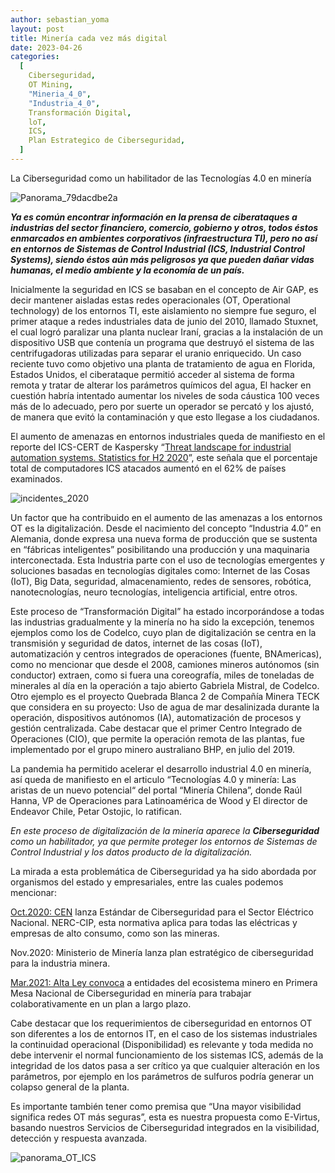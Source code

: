 ```yaml
---
author: sebastian_yoma
layout: post
title: Minería cada vez más digital
date: 2023-04-26
categories:
  [
    Ciberseguridad,
    OT Mining,
    "Mineria_4_0",
    "Industria_4_0",
    Transformación Digital,
    loT,
    ICS,
    Plan Estrategico de Ciberseguridad,
  ]
---
```


La Ciberseguridad como un habilitador de las Tecnologías 4.0 en minería

![Panorama_79dacdbe2a](https://e-virtus.s3.us-east-2.amazonaws.com/Panorama_79dacdbe2a.png)

**_Ya es común encontrar información en la prensa de ciberataques a industrias del sector financiero, comercio, gobierno y otros, todos éstos enmarcados en ambientes corporativos (infraestructura TI), pero no así en entornos de Sistemas de Control Industrial (ICS, Industrial Control Systems), siendo éstos aún más peligrosos ya que pueden dañar vidas humanas, el medio ambiente y la economía de un país._**

Inicialmente la seguridad en ICS se basaban en el concepto de Air GAP, es decir mantener aisladas estas redes operacionales (OT, Operational technology) de los entornos TI, este aislamiento no siempre fue seguro, el primer ataque a redes industriales data de junio del 2010, llamado Stuxnet, el cual logró paralizar una planta nuclear Iraní, gracias a la instalación de un dispositivo USB que contenía un programa que destruyó el sistema de las centrifugadoras utilizadas para separar el uranio enriquecido. Un caso reciente tuvo como objetivo una planta de tratamiento de agua en Florida, Estados Unidos, el ciberataque permitió acceder al sistema de forma remota y tratar de alterar los parámetros químicos del agua, El hacker en cuestión habría intentado aumentar los niveles de soda cáustica 100 veces más de lo adecuado, pero por suerte un operador se percató y los ajustó, de manera que evitó la contaminación y que esto llegase a los ciudadanos.

El aumento de amenazas en entornos industriales queda de manifiesto en el reporte del ICS-CERT de Kaspersky “[Threat landscape for industrial automation systems. Statistics for H2 2020](https://ics-cert.kaspersky.com/publications/reports/2021/03/25/threat-landscape-for-industrial-automation-systems-statistics-for-h2-2020/)”, este señala que el porcentaje total de computadores ICS atacados aumentó en el 62% de países examinados.

![incidentes_2020](https://e-virtus.s3.us-east-2.amazonaws.com/incidentes_2020_5969c002ec.png)

Un factor que ha contribuido en el aumento de las amenazas a los entornos OT es la digitalización. Desde el nacimiento del concepto “Industria 4.0” en Alemania, donde expresa una nueva forma de producción que se sustenta en “fábricas inteligentes” posibilitando una producción y una maquinaria interconectada. Esta Industria parte con el uso de tecnologías emergentes y soluciones basadas en tecnologías digitales como: Internet de las Cosas (IoT), Big Data, seguridad, almacenamiento, redes de sensores, robótica, nanotecnologías, neuro tecnologías, inteligencia artificial, entre otros.

Este proceso de “Transformación Digital” ha estado incorporándose a todas las industrias gradualmente y la minería no ha sido la excepción, tenemos ejemplos como los de Codelco, cuyo plan de digitalización se centra en la transmisión y seguridad de datos, internet de las cosas (IoT), automatización y centros integrados de operaciones (fuente, BNAmericas), como no mencionar que desde el 2008, camiones mineros autónomos (sin conductor) extraen, como si fuera una coreografía, miles de toneladas de minerales al día en la operación a tajo abierto Gabriela Mistral, de Codelco. Otro ejemplo es el proyecto Quebrada Blanca 2 de Compañía Minera TECK que considera en su proyecto: Uso de agua de mar desalinizada durante la operación, dispositivos autónomos (IA), automatización de procesos y gestión centralizada. Cabe destacar que el primer Centro Integrado de Operaciones (CIO), que permite la operación remota de las plantas, fue implementado por el grupo minero australiano BHP, en julio del 2019.

La pandemia ha permitido acelerar el desarrollo industrial 4.0 en minería, así queda de manifiesto en el articulo “Tecnologías 4.0 y minería: Las aristas de un nuevo potencial“ del portal “Minería Chilena”, donde Raúl Hanna, VP de Operaciones para Latinoamérica de Wood y El director de Endeavor Chile, Petar Ostojic, lo ratifican.

_En este proceso de digitalización de la minería aparece la **Ciberseguridad** como un habilitador, ya que permite proteger los entornos de Sistemas de Control Industrial y los datos producto de la digitalización._

La mirada a esta problemática de Ciberseguridad ya ha sido abordada por organismos del estado y empresariales, entre las cuales podemos mencionar:

[Oct.2020: CEN](https://www.coordinador.cl/novedades/coordinador-electrico-nacional-lanza-estandar-de-ciberseguridad-para-el-sector-electrico-de-chile/) lanza Estándar de Ciberseguridad para el Sector Eléctrico Nacional. NERC-CIP, esta normativa aplica para todas las eléctricas y empresas de alto consumo, como son las mineras.

Nov.2020: Ministerio de Minería lanza plan estratégico de ciberseguridad para la industria minera.

[Mar.2021: Alta Ley convoca](https://corporacionaltaley.cl/alta-ley-convoca-a-entidades-del-ecosistema-minero-en-primera-mesa-nacional-de-ciberseguridad-en-mineria-para-trabajar-colaborativamente-en-un-plan-a-largo-plazo/) a entidades del ecosistema minero en Primera Mesa Nacional de Ciberseguridad en minería para trabajar colaborativamente en un plan a largo plazo.

Cabe destacar que los requerimientos de ciberseguridad en entornos OT son diferentes a los de entornos IT, en el caso de los sistemas industriales la continuidad operacional (Disponibilidad) es relevante y toda medida no debe intervenir el normal funcionamiento de los sistemas ICS, además de la integridad de los datos pasa a ser crítico ya que cualquier alteración en los parámetros, por ejemplo en los parámetros de sulfuros podría generar un colapso general de la planta.

Es importante también tener como premisa que “Una mayor visibilidad significa redes OT más seguras”, esta es nuestra propuesta como E-Virtus, basando nuestros Servicios de Ciberseguridad integrados en la visibilidad, detección y respuesta avanzada.

![panorama_OT_ICS](https://e-virtus.s3.us-east-2.amazonaws.com/panorama_OT_ICS_bd955968e4.png)

